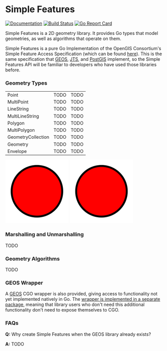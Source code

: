 # Simple Features

[![Documentation](https://img.shields.io/badge/go.dev-reference-007d9c?logo=go&logoColor=white&style=flat)](https://pkg.go.dev/github.com/peterstace/simplefeatures/geom?tab=doc)
[![Build Status](https://github.com/peterstace/simplefeatures/workflows/build/badge.svg)](https://github.com/peterstace/simplefeatures/actions)
[![Go Report
Card](https://goreportcard.com/badge/github.com/peterstace/simplefeatures)](https://goreportcard.com/report/github.com/peterstace/simplefeatures)

Simple Features is a 2D geometry library. It provides Go types that model
geometries, as well as algorithms that operate on them.

Simple Features is a pure Go Implementation of the OpenGIS Consortium's Simple
Feature Access Specification (which can be found
[here](http://www.opengeospatial.org/standards/sfa)). This is the same
specification that [GEOS](https://trac.osgeo.org/geos),
[JTS](https://locationtech.github.io/jts/), and [PostGIS](https://postgis.net/)
implement, so the Simple Features API will be familiar to developers who have
used those libraries before.

### Geometry Types

<table>

<tr>
<td>Point</td>
<td>TODO</td>
<td>TODO</td>
</tr>

<tr>
<td>MultiPoint</td>
<td>TODO</td>
<td>TODO</td>
</tr>

<tr>
<td>LineString</td>
<td>TODO</td>
<td>TODO</td>
</tr>

<tr>
<td>MultiLineString</td>
<td>TODO</td>
<td>TODO</td>
</tr>

<tr>
<td>Polygon</td>
<td>TODO</td>
<td>TODO</td>
</tr>

<tr>
<td>MultiPolygon</td>
<td>TODO</td>
<td>TODO</td>
</tr>

<tr>
<td>GeometryCollection</td>
<td>TODO</td>
<td>TODO</td>
</tr>

<tr>
<td>Geometry</td>
<td>TODO</td>
<td>TODO</td>
</tr>

<tr>
<td>Envelope</td>
<td>TODO</td>
<td>TODO</td>
</tr>

</table>

![TEST](./.hidden/assets/test.svg)
<img src="./.hidden/assets/test.svg?sanitize=true">

### Marshalling and Unmarshalling

TODO

### Geometry Algorithms

TODO

### GEOS Wrapper

A [GEOS](https://www.osgeo.org/projects/geos/) CGO wrapper is also provided,
giving access to functionality not yet implemented natively in Go. The [wrapper
is implemented in a separate
package](https://pkg.go.dev/github.com/peterstace/simplefeatures/geos?tab=doc),
meaning that library users who don't need this additional functionality don't
need to expose themselves to CGO.

### FAQs

**Q:** Why create Simple Features when the GEOS library already exists?

**A:** TODO
